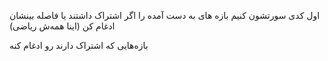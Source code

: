 اول کدی سورتشون کنیم
بازه های به دست آمده را اگر اشتراک داشتند یا فاصله بینشان  ادغام کن
(اینا همه‌ش ریاضی)

بازه‌هایی که اشتراک دارند رو ادغام کنه